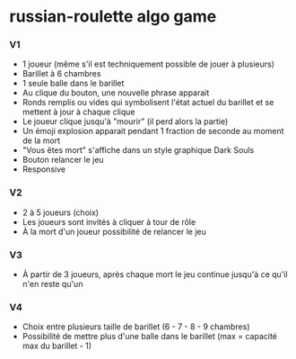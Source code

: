 # russian-roulette algo game

### V1

- 1 joueur (même s'il est techniquement possible de jouer à plusieurs)
- Barillet à 6 chambres
- 1 seule balle dans le barillet
- Au clique du bouton, une nouvelle phrase apparait
- Ronds remplis ou vides qui symbolisent l'état actuel du barillet et se mettent à jour à chaque clique
- Le joueur clique jusqu'à "mourir" (il perd alors la partie)
- Un émoji explosion apparait pendant 1 fraction de seconde au moment de la mort
- "Vous êtes mort" s'affiche dans un style graphique Dark Souls
- Bouton relancer le jeu
- Responsive

### V2

- 2 à 5 joueurs (choix)
- Les joueurs sont invités à cliquer à tour de rôle
- À la mort d'un joueur possibilité de relancer le jeu

### V3

- À partir de 3 joueurs, après chaque mort le jeu continue jusqu'à ce qu'il n'en reste qu'un

### V4

- Choix entre plusieurs taille de barillet (6 - 7 - 8 - 9 chambres)
- Possibilité de mettre plus d'une balle dans le barillet (max = capacité max du barillet - 1)
